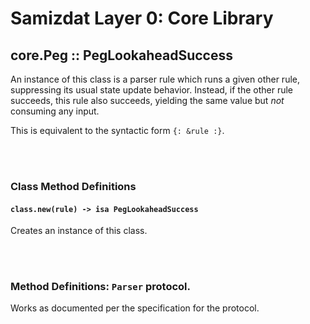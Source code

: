 Samizdat Layer 0: Core Library
==============================

core.Peg :: PegLookaheadSuccess
-------------------------------

An instance of this class is a parser rule which runs a given other rule,
suppressing its usual state update behavior. Instead, if the other rule
succeeds, this rule also succeeds, yielding the same value but *not*
consuming any input.

This is equivalent to the syntactic form `{: &rule :}`.


<br><br>
### Class Method Definitions

#### `class.new(rule) -> isa PegLookaheadSuccess`

Creates an instance of this class.


<br><br>
### Method Definitions: `Parser` protocol.

Works as documented per the specification for the protocol.
